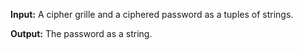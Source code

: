 **Input:** A cipher grille and a ciphered password as a tuples of strings.

**Output:** The password as a string. 
